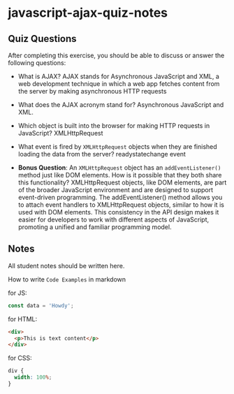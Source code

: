 # javascript-ajax-quiz-notes

## Quiz Questions

After completing this exercise, you should be able to discuss or answer the following questions:

- What is AJAX? AJAX stands for Asynchronous JavaScript and XML, a web development technique in which a web app fetches content from the server by making asynchronous HTTP requests

- What does the AJAX acronym stand for? Asynchronous JavaScript and XML.

- Which object is built into the browser for making HTTP requests in JavaScript? XMLHttpRequest

- What event is fired by `XMLHttpRequest` objects when they are finished loading the data from the server? readystatechange event

- **Bonus Question**: An `XMLHttpRequest` object has an `addEventListener()` method just like DOM elements. How is it possible that they both share this functionality? XMLHttpRequest objects, like DOM elements, are part of the broader JavaScript environment and are designed to support event-driven programming. The addEventListener() method allows you to attach event handlers to XMLHttpRequest objects, similar to how it is used with DOM elements. This consistency in the API design makes it easier for developers to work with different aspects of JavaScript, promoting a unified and familiar programming model.

## Notes

All student notes should be written here.

How to write `Code Examples` in markdown

for JS:

```javascript
const data = 'Howdy';
```

for HTML:

```html
<div>
  <p>This is text content</p>
</div>
```

for CSS:

```css
div {
  width: 100%;
}
```

